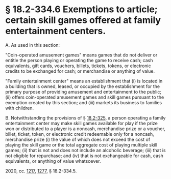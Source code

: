 # § 18.2-334.6 Exemptions to article; certain skill games offered at family entertainment centers.

<p>A. As used in this section:</p><p>"Coin-operated amusement games" means games that do not deliver or entitle the person playing or operating the game to receive cash; cash equivalents, gift cards, vouchers, billets, tickets, tokens, or electronic credits to be exchanged for cash; or merchandise or anything of value.</p><p>"Family entertainment center" means an establishment that (i) is located in a building that is owned, leased, or occupied by the establishment for the primary purpose of providing amusement and entertainment to the public; (ii) offers coin-operated amusement games and skill games pursuant to the exemption created by this section; and (iii) markets its business to families with children.</p><p>B. Notwithstanding the provisions of § <a href='/vacode/18.2-325/'>18.2-325</a>, a person operating a family entertainment center may make skill games available for play if the prize won or distributed to a player is a noncash, merchandise prize or a voucher, billet, ticket, token, or electronic credit redeemable only for a noncash, merchandise prize (i) the value of which does not exceed the cost of playing the skill game or the total aggregate cost of playing multiple skill games; (ii) that is not and does not include an alcoholic beverage; (iii) that is not eligible for repurchase; and (iv) that is not exchangeable for cash, cash equivalents, or anything of value whatsoever.</p><p>2020, cc. <a href='http://lis.virginia.gov/cgi-bin/legp604.exe?201+ful+CHAP1217'>1217</a>, <a href='http://lis.virginia.gov/cgi-bin/legp604.exe?201+ful+CHAP1277'>1277</a>, § 18.2-334.5.</p>